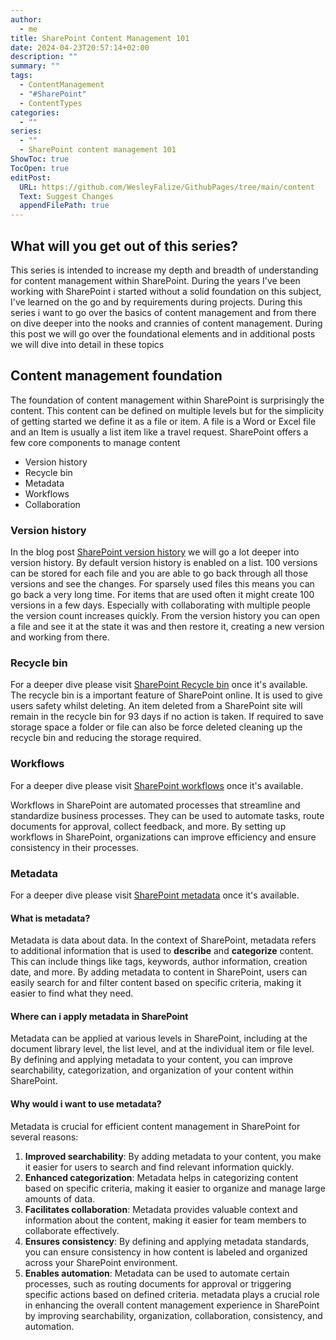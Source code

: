 ```yaml
---
author:
  - me
title: SharePoint Content Management 101
date: 2024-04-23T20:57:14+02:00
description: ""
summary: ""
tags:
  - ContentManagement
  - "#SharePoint"
  - ContentTypes
categories:
  - ""
series:
  - ""
  - SharePoint content management 101
ShowToc: true
TocOpen: true
editPost:
  URL: https://github.com/WesleyFalize/GithubPages/tree/main/content
  Text: Suggest Changes
  appendFilePath: true
---
```

## What will you get out of this series?
This series is intended to increase my depth and breadth of understanding for content management within SharePoint. During the years I've been working with SharePoint i started without a solid foundation on this subject, I've learned on the go and by requirements during projects. During this series i want to go over the basics of content management and from there on dive deeper into the nooks and crannies of content management. During this post we will go over the foundational elements and in additional posts we will dive into detail in these topics
## Content management foundation
The foundation of content management within SharePoint is surprisingly the content. This content can be defined on multiple levels but for the simplicity of getting started we define it as a file or item. A file is a Word or Excel file and an Item is usually a list item like a travel request. SharePoint offers a few core components to manage content
- Version history
- Recycle bin
- Metadata
- Workflows
- Collaboration
### Version history
In the blog post [SharePoint version history](/posts/sharepoint-version-history) we will go a lot deeper into version history. By default version history is enabled on a list. 100 versions can be stored for each file and you are able to go back through all those versions and see the changes. For sparsely used files this means you can go back a very long time. For items that are used often it might create 100 versions in a few days. Especially with collaborating with multiple people the version count increases quickly. From the version history you can open a file and see it at the state it was and then restore it, creating a new version and working from there.
### Recycle bin
For a deeper dive please visit [SharePoint Recycle bin](/posts/sharepoint-recycle-bin) once it's available.
The recycle bin is a important feature of SharePoint online. It is used to give users safety whilst deleting. An item deleted from a SharePoint site will remain in the recycle bin for 93 days if no action is taken. If required to save storage space a folder or file can also be force deleted cleaning up the recycle bin and reducing the storage required. 

### Workflows
For a deeper dive please visit [SharePoint workflows](/posts/sharepoint-workflows) once it's available.

Workflows in SharePoint are automated processes that streamline and standardize business processes. They can be used to automate tasks, route documents for approval, collect feedback, and more. By setting up workflows in SharePoint, organizations can improve efficiency and ensure consistency in their processes.
### Metadata
For a deeper dive please visit [SharePoint metadata](/posts/sharepoint-metadata) once it's available.

#### What is metadata?
Metadata is data about data. In the context of SharePoint, metadata refers to additional information that is used to **describe** and **categorize** content. This can include things like tags, keywords, author information, creation date, and more. By adding metadata to content in SharePoint, users can easily search for and filter content based on specific criteria, making it easier to find what they need.

#### Where can i apply metadata in SharePoint
Metadata can be applied at various levels in SharePoint, including at the document library level, the list level, and at the individual item or file level. By defining and applying metadata to your content, you can improve searchability, categorization, and organization of your content within SharePoint. 

#### Why would i want to use metadata?
Metadata is crucial for efficient content management in SharePoint for several reasons:

1. **Improved searchability**: By adding metadata to your content, you make it easier for users to search and find relevant information quickly.
2. **Enhanced categorization**: Metadata helps in categorizing content based on specific criteria, making it easier to organize and manage large amounts of data.
3. **Facilitates collaboration**: Metadata provides valuable context and information about the content, making it easier for team members to collaborate effectively.
4. **Ensures consistency**: By defining and applying metadata standards, you can ensure consistency in how content is labeled and organized across your SharePoint environment.
5. **Enables automation**: Metadata can be used to automate certain processes, such as routing documents for approval or triggering specific actions based on defined criteria.
metadata plays a crucial role in enhancing the overall content management experience in SharePoint by improving searchability, organization, collaboration, consistency, and automation.

